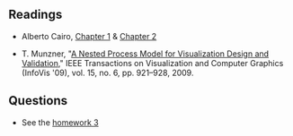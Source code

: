 ## Readings

* Alberto Cairo, [Chapter 1][1] & [Chapter 2][2]

* T. Munzner, "[A Nested Process Model for Visualization Design and Validation][3],"
  IEEE Transactions on Visualization and Computer Graphics (InfoVis '09), vol. 15,
  no. 6, pp. 921–928, 2009.

## Questions
* See the [homework 3][]

[1]: cdn://excerpts/w1/Alberto_Cairo_The_Functional_Art_ch1.pdf
[2]: cdn://excerpts/w1/Alberto_Cairo_The_Functional_Art_ch2.pdf
[3]: cdn://excerpts/w1/Munzner_Nested_Process_Model_for_Visualization_Design.pdf

[homework 3]: /homework/week-3-crawling
